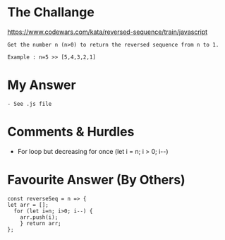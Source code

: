 # The Challange

https://www.codewars.com/kata/reversed-sequence/train/javascript

```
Get the number n (n>0) to return the reversed sequence from n to 1.

Example : n=5 >> [5,4,3,2,1]
```

# My Answer

```
- See .js file
```

# Comments & Hurdles

- For loop but decreasing for once (let i = n; i > 0; i--)

# Favourite Answer (By Others)

```
const reverseSeq = n => {
let arr = [];
  for (let i=n; i>0; i--) {
    arr.push(i);
    } return arr;
};
```

